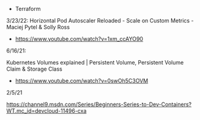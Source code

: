  - Terraform

3/23/22:
Horizontal Pod Autoscaler Reloaded - Scale on Custom Metrics - Maciej Pytel & Solly Ross
 - https://www.youtube.com/watch?v=1xm_ccAYO90

6/16/21: 

Kubernetes Volumes explained | Persistent Volume, Persistent Volume Claim & Storage Class
 - https://www.youtube.com/watch?v=0swOh5C3OVM

2/5/21

https://channel9.msdn.com/Series/Beginners-Series-to-Dev-Containers?WT.mc_id=devcloud-11496-cxa


